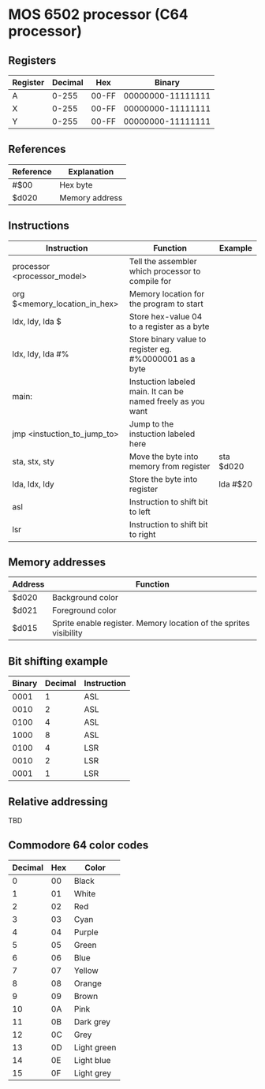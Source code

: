 # MOS 6502 processor (C64 processor)

## Registers

Register |  Decimal | Hex | Binary
---------|----------|-----|-------
A | 0-255 | 00-FF | 00000000-11111111
X | 0-255 | 00-FF | 00000000-11111111
Y | 0-255 | 00-FF | 00000000-11111111

## References

Reference | Explanation
----------|-------------
<span>#$00</span> | Hex byte
<span>$d020</span> | Memory address

## Instructions

Instruction | Function | Example
------------|----------|--------
processor <processor_model> | Tell the assembler which processor to compile for
org $<memory_location_in_hex> | Memory location for the program to start
ldx, ldy, lda $<hex-value> | Store hex-value 04 to a register as a byte
ldx, ldy, lda #%<binary-value> | Store binary value to register eg. #%0000001 as a byte
main: | Instuction labeled main. It can be named freely as you want
jmp <instuction_to_jump_to> | Jump to the instuction labeled here
sta, stx, sty | Move the byte into memory from register | sta $d020
lda, ldx, ldy | Store the byte into register | lda #$20
asl | Instruction to shift bit to left
lsr | Instruction to shift bit to right

## Memory addresses

Address | Function
--------|---------
$d020 | Background color
$d021 | Foreground color
$d015 | Sprite enable register. Memory location of the sprites visibility
 
 ## Bit shifting example

Binary | Decimal | Instruction
-------|---------|------------
 0001 | 1 | ASL
 0010 | 2 | ASL
 0100 | 4 | ASL
 1000 | 8 | ASL
 0100 | 4 | LSR
 0010 | 2 | LSR
 0001 | 1 | LSR

 ## Relative addressing

TBD

## Commodore 64 color codes
Decimal | Hex | Color
--------|-----|------
0 | 00 | Black
1 | 01 | White
2 | 02 | Red
3 | 03 | Cyan
4 | 04 | Purple
5 | 05 | Green
6 | 06 | Blue
7 | 07 | Yellow
8 | 08 | Orange
9 | 09 | Brown
10 | 0A | Pink
11 | 0B | Dark grey
12 | 0C | Grey
13 | 0D | Light green
14 | 0E | Light blue
15 | 0F | Light grey